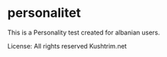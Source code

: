 # personalitet

This is a Personality test created for albanian users. 

License: All rights reserved Kushtrim.net
